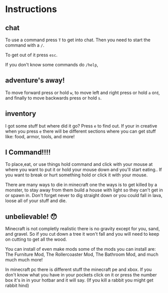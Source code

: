 # Instructions

## chat

To use a command press `T` to get into chat. Then you need to start the command with a `/`. 

To get out of it press `esc`.

If you don't know some commands do `/help`,

## adventure's away!
To move forward press or hold `w`, to move left and right press or hold `a` or`d`, and finally to move backwards press or hold `s`.

## inventory
I got some stuff but where did it go? Press `e` to find out. If your in creative when you press `e` there will be different sections where you can get stuff like: food, armor, tools, and more!

## I Command!!!!
To place,eat, or use things hold command and click with your mouse at where you want to put it or hold your mouse down and you'll start eating.. If you want to break or hurt something hold or click it with your mouse.

There are many ways to die in minecraft one the ways is to get killed by a monster, to stay away from them build a house with light so they can't get in or spawn in. Don't forget never to dig straight down or you could fall in lava, loose all of your stuff and die.

## unbelievable! :hushed:
Minecraft is not completly realistic there is no gravity except for you, sand, and gravel. So if you cut down a tree it won't fall and you will need to keep on cutting to get all the wood.

You can install of even make mods some of the mods you can install are: The Furniture Mod, The Rollercoaster Mod, The Bathroom Mod, and much much much more!

In minecraft pc there is different stuff the minecraft pe and xbox. If you don't know what you have in your pockets click on it or press the number box it's in in your hotbar and it will say. (If you kill a rabbit you might get rabbit hind)


